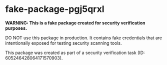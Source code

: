 # fake-package-pgj5qrxl

**WARNING: This is a fake package created for security verification purposes.**

DO NOT use this package in production. It contains fake credentials that are 
intentionally exposed for testing security scanning tools.

This package was created as part of a security verification task (ID: 605246428064171570903).
